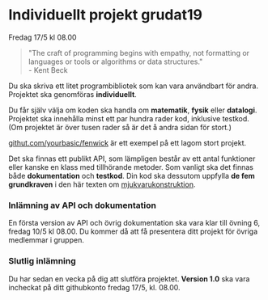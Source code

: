 # Individuellt projekt grudat19
Fredag 17/5 kl 08.00

> "The craft of programming begins with empathy, not formatting or languages or tools or algorithms or data structures."<br> - Kent Beck

Du ska skriva ett litet programbibliotek som kan vara användbart för andra.
Projektet ska genomföras **individuellt**.

Du får själv välja om koden ska handla om **matematik**, **fysik** eller **datalogi**.
Projektet ska innehålla minst ett par hundra rader kod, inklusive testkod.
(Om projektet är över tusen rader så är det å andra sidan för stort.)

[githut.com/yourbasic/fenwick](https://github.com/yourbasic/fenwick) är ett
exempel på ett lagom stort projekt.

Det ska finnas ett publikt API, som lämpligen består av ett antal funktioner
eller kanske en klass med tillhörande metoder. Som vanligt ska det finnas
både **dokumentation** och **testkod**.
Din kod ska dessutom uppfylla **de fem grundkraven** i den här
texten om [mjukvarukonstruktion](http://yourbasic.org/algorithms/your-basic-api/).

### Inlämning av API och dokumentation

En första version av API och övrig dokumentation ska vara klar till övning 6,
fredag 10/5 kl&nbsp;08.00. Du kommer då att få presentera ditt projekt för övriga medlemmar
i gruppen.

### Slutlig inlämning

Du har sedan en vecka på dig att slutföra projektet.
**Version 1.0** ska vara incheckat på ditt githubkonto fredag 17/5, kl.&nbsp;08.00.
